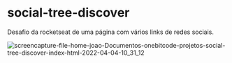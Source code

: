 # social-tree-discover

Desafio da rocketseat de uma página com vários links de redes sociais.

![screencapture-file-home-joao-Documentos-onebitcode-projetos-social-tree-discover-index-html-2022-04-04-10_31_12](https://user-images.githubusercontent.com/75868950/161555439-64ae1e7f-3bbc-410a-a9e5-0da49ac15d88.jpg)
